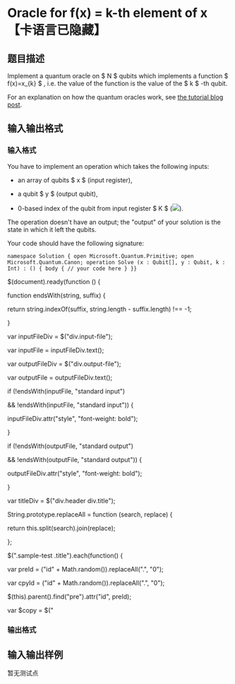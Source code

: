 # Oracle for f(x) = k-th element of x【卡语言已隐藏】

## 题目描述

Implement a quantum oracle on $ N $ qubits which implements a function $ f(x)=x_{k} $ , i.e. the value of the function is the value of the $ k $ -th qubit.

For an explanation on how the quantum oracles work, see [the tutorial blog post](https://codeforces.com/blog/entry/60319).

## 输入输出格式

### 输入格式

You have to implement an operation which takes the following inputs:

- an array of qubits $ x $ (input register),

- a qubit $ y $ (output qubit),

- 0-based index of the qubit from input register $ K $ (![](https://cdn.luogu.com.cn/upload/vjudge_pic/CF1001G/66d3e5113d9b1edf49d3482bd1ee36d46f07baa1.png)).

The operation doesn't have an output; the "output" of your solution is the state in which it left the qubits.

Your code should have the following signature:

`namespace Solution { open Microsoft.Quantum.Primitive; open Microsoft.Quantum.Canon; operation Solve (x : Qubit[], y : Qubit, k : Int) : () { body { // your code here } }}`

$(document).ready(function () {

function endsWith(string, suffix) {

return string.indexOf(suffix, string.length - suffix.length) !== -1;

}

var inputFileDiv = $("div.input-file");

var inputFile = inputFileDiv.text();

var outputFileDiv = $("div.output-file");

var outputFile = outputFileDiv.text();

if (!endsWith(inputFile, "standard input")

&& !endsWith(inputFile, "standard input")) {

inputFileDiv.attr("style", "font-weight: bold");

}

if (!endsWith(outputFile, "standard output")

&& !endsWith(outputFile, "standard output")) {

outputFileDiv.attr("style", "font-weight: bold");

}

var titleDiv = $("div.header div.title");

String.prototype.replaceAll = function (search, replace) {

return this.split(search).join(replace);

};

$(".sample-test .title").each(function() {

var preId = ("id" + Math.random()).replaceAll(".", "0");

var cpyId = ("id" + Math.random()).replaceAll(".", "0");

$(this).parent().find("pre").attr("id", preId);

var $copy = $("

### 输出格式

## 输入输出样例

暂无测试点

